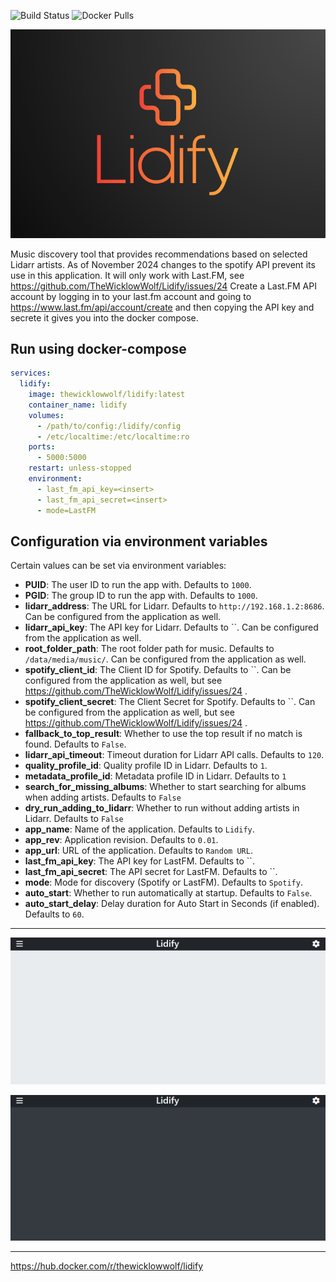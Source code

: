 ![Build Status](https://github.com/TheWicklowWolf/Lidify/actions/workflows/main.yml/badge.svg)
![Docker Pulls](https://img.shields.io/docker/pulls/thewicklowwolf/lidify.svg)


<p align="center">
  <img src="/src/static/lidify.png" alt="image">
</p>

Music discovery tool that provides recommendations based on selected Lidarr artists. 
As of November 2024 changes to the spotify API prevent its use in this application. It will only work with Last.FM, see https://github.com/TheWicklowWolf/Lidify/issues/24 
Create a Last.FM API account by logging in to your last.fm account and going to https://www.last.fm/api/account/create and then copying the API key and secrete it gives you into the docker compose.

## Run using docker-compose

```yaml
services:
  lidify:
    image: thewicklowwolf/lidify:latest
    container_name: lidify
    volumes:
      - /path/to/config:/lidify/config
      - /etc/localtime:/etc/localtime:ro
    ports:
      - 5000:5000
    restart: unless-stopped
    environment:
      - last_fm_api_key=<insert>
      - last_fm_api_secret=<insert>
      - mode=LastFM
```

## Configuration via environment variables

Certain values can be set via environment variables:

* __PUID__: The user ID to run the app with. Defaults to `1000`. 
* __PGID__: The group ID to run the app with. Defaults to `1000`.
* __lidarr_address__: The URL for Lidarr. Defaults to `http://192.168.1.2:8686`. Can be configured from the application as well.
* __lidarr_api_key__: The API key for Lidarr. Defaults to ``. Can be configured from the application as well.
* __root_folder_path__: The root folder path for music. Defaults to `/data/media/music/`. Can be configured from the application as well.
* __spotify_client_id__: The Client ID for Spotify. Defaults to ``. Can be configured from the application as well, but see https://github.com/TheWicklowWolf/Lidify/issues/24 .
* __spotify_client_secret__: The Client Secret for Spotify. Defaults to ``. Can be configured from the application as well, but see https://github.com/TheWicklowWolf/Lidify/issues/24 .
* __fallback_to_top_result__: Whether to use the top result if no match is found. Defaults to `False`.
* __lidarr_api_timeout__: Timeout duration for Lidarr API calls. Defaults to `120`.
* __quality_profile_id__: Quality profile ID in Lidarr. Defaults to `1`.
* __metadata_profile_id__: Metadata profile ID in Lidarr. Defaults to `1`
* __search_for_missing_albums__: Whether to start searching for albums when adding artists. Defaults to `False`
* __dry_run_adding_to_lidarr__: Whether to run without adding artists in Lidarr. Defaults to `False`
* __app_name__: Name of the application. Defaults to `Lidify`.
* __app_rev__: Application revision. Defaults to `0.01`.
* __app_url__: URL of the application. Defaults to `Random URL`.
* __last_fm_api_key__: The API key for LastFM. Defaults to ``.
* __last_fm_api_secret__: The API secret for LastFM. Defaults to ``.
* __mode__: Mode for discovery (Spotify or LastFM). Defaults to `Spotify`.
* __auto_start__: Whether to run automatically at startup. Defaults to `False`.
* __auto_start_delay__: Delay duration for Auto Start in Seconds (if enabled). Defaults to `60`.

---

<p align="center">
  <img src="/src/static/light.png" alt="image">
</p>

<p align="center">
  <img src="/src/static/dark.png" alt="image">
</p>

---

https://hub.docker.com/r/thewicklowwolf/lidify
